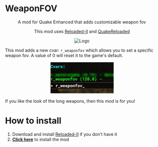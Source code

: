# WeaponFOV
<p align="center">A mod for Quake Enhanced that adds customizable weapon fov</p>
<p align="center">This mod uses <a href="https://github.com/Reloaded-Project/Reloaded-II">Reloaded-II</a> and <a href="https://github.com/jpiolho/QuakeReloaded">QuakeReloaded</a></p>
<p align="center"><img width="256" height="256" alt="Logo" src="https://github.com/jpiolho/QuakeReloaded-WeaponFOV/blob/main/WeaponFOV/Preview.png"></p>

This mod adds a new cvar: `r_weaponfov` which allows you to set a specific weapon fov. A value of 0 will reset it to the game's default.

<p align="center"><img src="https://github.com/jpiolho/QuakeReloaded-WeaponFOV/blob/main/docs/cvar.jpg"></p>

If you like the look of the long weapons, then this mod is for you!

# How to install
1. Download and install [Reloaded-II](https://github.com/Reloaded-Project/Reloaded-II) if you don't have it
2. [**Click here**](https://jpiolho.github.io/QuakeReloaded/installmod.html?username=jpiolho&repo=QuakeReloaded-WeaponFOV&file=WeaponFOV{tag}.7z&latestVersion=1) to install the mod
